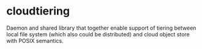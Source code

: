 # cloudtiering
Daemon and shared library that together enable support of tiering between local file system (which also could be distributed) and cloud object store with POSIX semantics.
